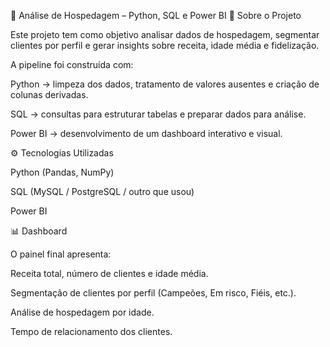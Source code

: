 🏨 Análise de Hospedagem – Python, SQL e Power BI
📌 Sobre o Projeto

Este projeto tem como objetivo analisar dados de hospedagem, segmentar clientes por perfil e gerar insights sobre receita, idade média e fidelização.

A pipeline foi construída com:

Python → limpeza dos dados, tratamento de valores ausentes e criação de colunas derivadas.

SQL → consultas para estruturar tabelas e preparar dados para análise.

Power BI → desenvolvimento de um dashboard interativo e visual.

⚙️ Tecnologias Utilizadas

Python (Pandas, NumPy)

SQL (MySQL / PostgreSQL / outro que usou)

Power BI

📊 Dashboard

O painel final apresenta:

Receita total, número de clientes e idade média.

Segmentação de clientes por perfil (Campeões, Em risco, Fiéis, etc.).

Análise de hospedagem por idade.

Tempo de relacionamento dos clientes.